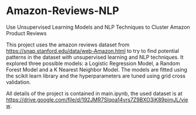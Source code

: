 # Amazon-Reviews-NLP
Use Unsupervised Learning Models and NLP Techniques to Cluster Amazon Product Reviews

This project uses the amazon reviews dataset from https://snap.stanford.edu/data/web-Amazon.html to try to find potential patterns in the dataset with unsupervised learning and NLP techniques. It explored three possible models: a Logistic Regression Model, a Random Forest Model and a K Nearest Neighbor Model. The models are fitted using the scikit learn library and the hyperparameters are tuned using grid cross validation.

All details of the project is contained in main.ipynb, the used dataset is at https://drive.google.com/file/d/192JMR7SIqoa14vrs7Z9BXO3iK89pimJL/view.
